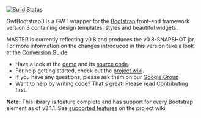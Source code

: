 [![Build Status](https://buildhive.cloudbees.com/job/gwtbootstrap3/job/gwtbootstrap3/badge/icon)](https://buildhive.cloudbees.com/job/gwtbootstrap3/job/gwtbootstrap3/)

GwtBootstrap3 is a GWT wrapper for the [Bootstrap](http://getbootstrap.com/) front-end framework version 3
containing design templates, styles and beautiful widgets.

MASTER is currently reflecting v0.8 and produces the v0.8-SNAPSHOT jar. For more information on the changes introduced in this version take a look at the [Conversion Guide](https://github.com/gwtbootstrap3/gwtbootstrap3/wiki/0.7-to-0.8--Conversion).

* Have a look at the [demo](http://gwtbootstrap3.github.io/gwtbootstrap3-demo/) and its [source code](https://github.com/gwtbootstrap3/gwtbootstrap3-demo/tree/master/src/main/java/org/gwtbootstrap3/demo/client).
* For help getting started, check out the [project wiki](https://github.com/gwtbootstrap3/gwtbootstrap3/wiki).
* If you have any questions, please ask them on our [Google Group](https://groups.google.com/forum/?fromgroups#!forum/gwtbootstrap3)
* Want to help by writing code? That's great! Please read [Contributing](https://github.com/gwtbootstrap3/gwtbootstrap3/wiki/Contributing) first.

**Note:** This library is feature complete and has support for every Bootstrap element as of v3.1.1. See [supported features](https://github.com/gwtbootstrap3/gwtbootstrap3/wiki/Supported-Features) on the project wiki.
